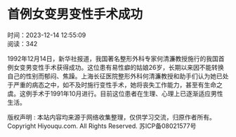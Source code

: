 # 首例女变男变性手术成功

时间：2023-12-14 12:55:09  
阅读：342

1992年12月14日，新华社报道，我国著名整形外科专家何清濂教授施行的我国首例女变男变性手术获得成功。这位患有易性癖的姑娘26岁，长期以来因不能转换自己的性别而郁闷、焦躁。上海长征医院整形外科何清濂教授和助手们认为她已处于严重的病态之中，如不及时施行变性手术，她将丧失工作能力，甚至有生命之虞。这例手术于1991年10月进行。目前这位患者在生理、心理上已逐渐适应男性生活。

版权声明 : 本站内容均来源于网络收集整理，仅供学习交流，归原作者所有。  
Copyright Hiyouqu.com. All Rights Reserved.  苏ICP备08021577号
<!-- tcd_original_link http://pc.hiyouqu.com/post/13122.html -->
